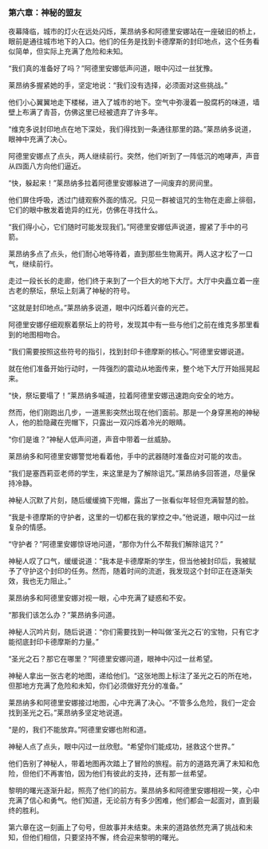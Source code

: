 ### 第六章：神秘的盟友

夜幕降临，城市的灯火在远处闪烁，莱昂纳多和阿德里安娜站在一座破旧的桥上，眼前是通往城市地下的入口。他们的任务是找到卡德摩斯的封印地点，这个任务看似简单，但实际上充满了危险和未知。

“我们真的准备好了吗？”阿德里安娜低声问道，眼中闪过一丝犹豫。

莱昂纳多握紧她的手，坚定地说：“我们没有选择，必须面对这些挑战。”

他们小心翼翼地走下楼梯，进入了城市的地下。空气中弥漫着一股腐朽的味道，墙壁上布满了青苔，仿佛这里已经被遗弃了许多年。

“维克多说封印地点在地下深处，我们得找到一条通往那里的路。”莱昂纳多说道，眼神中充满了决心。

阿德里安娜点了点头，两人继续前行。突然，他们听到了一阵低沉的咆哮声，声音从四面八方向他们逼近。

“快，躲起来！”莱昂纳多拉着阿德里安娜躲进了一间废弃的房间里。

他们屏住呼吸，透过门缝观察外面的情况。只见一群被诅咒的生物在走廊上徘徊，它们的眼中散发着诡异的红光，仿佛在寻找什么。

“我们得小心，它们随时可能发现我们。”阿德里安娜低声说道，握紧了手中的弓箭。

莱昂纳多点了点头，他们耐心地等待着，直到那些生物离开。两人这才松了一口气，继续前行。

走过一段长长的走廊，他们终于来到了一个巨大的地下大厅。大厅中央矗立着一座古老的祭坛，祭坛上刻满了神秘的符号。

“这就是封印地点。”莱昂纳多说道，眼中闪烁着兴奋的光芒。

阿德里安娜仔细观察着祭坛上的符号，发现其中有一些与他们之前在维克多那里看到的地图相吻合。

“我们需要按照这些符号的指引，找到封印卡德摩斯的核心。”阿德里安娜说道。

就在他们准备开始行动时，一阵强烈的震动从地面传来，整个地下大厅开始摇晃起来。

“快，祭坛要塌了！”莱昂纳多喊道，拉着阿德里安娜迅速跑向安全的地方。

然而，他们刚跑出几步，一道黑影突然出现在他们面前。那是一个身穿黑袍的神秘人，他的脸隐藏在兜帽下，只露出一双闪烁着冷光的眼睛。

“你们是谁？”神秘人低声问道，声音中带着一丝威胁。

莱昂纳多和阿德里安娜警觉地看着他，手中的武器随时准备应对可能的攻击。

“我们是塞西莉亚老师的学生，来这里是为了解除诅咒。”莱昂纳多回答道，尽量保持冷静。

神秘人沉默了片刻，随后缓缓摘下兜帽，露出了一张看似年轻但充满智慧的脸。

“我是卡德摩斯的守护者，这里的一切都在我的掌控之中。”他说道，眼中闪过一丝复杂的情感。

“守护者？”阿德里安娜惊讶地问道，“那你为什么不帮我们解除诅咒？”

神秘人叹了口气，缓缓说道：“我本是卡德摩斯的学生，但当他被封印后，我被赋予了守护这个封印的任务。然而，随着时间的流逝，我发现这个封印正在逐渐失效，我也无力阻止。”

莱昂纳多和阿德里安娜对视一眼，心中充满了疑惑和不安。

“那我们该怎么办？”莱昂纳多问道。

神秘人沉吟片刻，随后说道：“你们需要找到一种叫做‘圣光之石’的宝物，只有它才能彻底封印卡德摩斯的力量。”

“圣光之石？那它在哪里？”阿德里安娜问道，眼神中闪过一丝希望。

神秘人拿出一张古老的地图，递给他们。“这张地图上标注了圣光之石的所在地，但那地方充满了危险和未知，你们必须做好充分的准备。”

莱昂纳多和阿德里安娜接过地图，心中充满了决心。“不管多么危险，我们一定会找到圣光之石。”莱昂纳多坚定地说道。

“是的，我们不能放弃。”阿德里安娜也附和道。

神秘人点了点头，眼中闪过一丝欣慰。“希望你们能成功，拯救这个世界。”

他们告别了神秘人，带着地图再次踏上了冒险的旅程。前方的道路充满了未知和危险，但他们不再害怕，因为他们有彼此的支持，还有那一丝希望。

黎明的曙光逐渐升起，照亮了他们的前方。莱昂纳多和阿德里安娜相视一笑，心中充满了信心和勇气。他们知道，无论前方有多少困难，他们都会一起面对，直到最终的胜利。

第六章在这一刻画上了句号，但故事并未结束。未来的道路依然充满了挑战和未知，但他们相信，只要坚持不懈，终会迎来黎明的曙光。